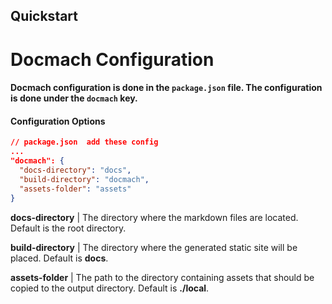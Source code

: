 <docmach type="fragment" file="fragments/head.html" params="title: Docmach Quickstart" />
<docmach type="fragment" file="fragments/doc-sidebar.html"   />

## Quickstart

# Docmach Configuration
#### Docmach configuration is done in the `package.json` file. The configuration is done under the `docmach` key.

#### Configuration Options
  ```json
  // package.json  add these config
  ...
  "docmach": {
    "docs-directory": "docs",
    "build-directory": "docmach",
    "assets-folder": "assets"
  }
  ```

****docs-directory**** | The directory where the markdown files are located.
 Default is the root directory.

****build-directory**** | The directory where the generated static site will be placed. Default is ****docs****.

****assets-folder**** | The path to the directory containing assets that should be copied to the output directory. Default is ****./local****.


<docmach type="fragment" file="fragments/doc-sidebar-end.html"   />
<docmach type="fragment" file="fragments/footer.html" />

